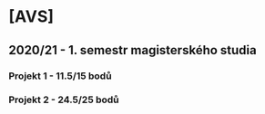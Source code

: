 # [AVS]
## 2020/21 - 1. semestr magisterského studia
### Projekt 1 - 11.5/15 bodů
### Projekt 2 - 24.5/25 bodů